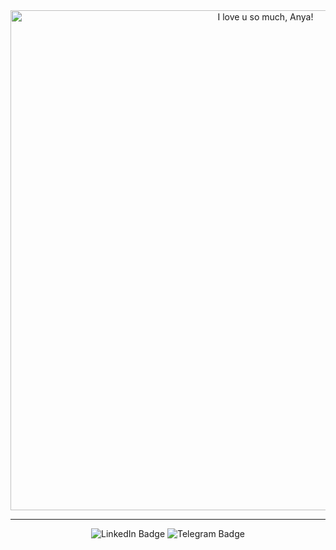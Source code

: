 <div id="header" align="center">
  <img src="https://github.com/rcarmen-btc/rcarmen-btc/blob/main/riserlarenss.gif" alt="I love u so much, Anya!" title="I love u so much, Anya!" width="800"  align="middle"/>
  <br>
  <hr>
  <div id="badges">
  <img src="https://img.shields.io/badge/LinkedIn-blue?style=social&logo=linkedin&logoColor=white" alt="LinkedIn Badge"/>
  <img src="https://img.shields.io/badge/Telegram-blue?style=social&logo=telegram&logoColor=white" alt="Telegram Badge"/>
</div>
</div>
